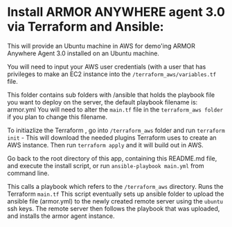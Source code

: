 # Install ARMOR ANYWHERE agent 3.0  via Terraform and Ansible:

This will provide an Ubuntu machine in AWS for demo'ing ARMOR Anywhere Agent 3.0 installed on an Ubuntu machine.

You will need to input your AWS user credentials (with a user that has privileges to make an EC2 instance into the `/terraform_aws/variables.tf` file.

This folder contains sub folders with /ansible that holds the playbook file you want to deploy on the server, the default playbook filename is: armor.yml
You will need to alter the `main.tf` file in the `terraform_aws folder` if you plan to change this filename.

To initiazlize the Terraform , go into `/terraform_aws` folder and run `terraform init` - This will download the needed plugins Terraform uses to create an AWS instance. Then run `terraform apply` and it will build out in AWS.

Go back to the root directory of this app, containing this README.md file, and execute the install script, or run `ansible-playbook main.yml` from command line.  

This calls a playbook which refers to the `/terraform_aws` directory.
Runs the Terraform `main.tf` 
This script eventually sets up ansible folder to upload the ansible file (armor.yml) to the newly created remote server using the `ubuntu` ssh keys.
The remote server then follows the playbook that was uploaded, and installs the armor agent instance.


